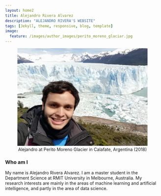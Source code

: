 ```yaml
---
layout: home2
title: Alejandro Rivera Alvarez
description: "ALEJANDRO RIVERA'S WEBSITE"
tags: [Jekyll, theme, responsive, blog, template]
image:
  feature: /images/author_images/perito_moreno_glaciar.jpg
---
```


<head>
    <style type="text/css">
        figure{text-align: center;}
    </style>
</head>

<figure>
  <img src="/images/author_images/Alejandro_perito_moreno_glaciar.jpg"/>
  <figcaption>Alejandro at Perito Moreno Glacier in Calafate, Argentina (2018)</figcaption>
</figure>

### Who am I

My name is Alejandro Rivera Alvarez. I am a master student in the Department Science at RMIT University in Melbourne, Australia. My research interests are mainly in the areas of machine learning and artificial intelligence, and partly in the area of data science. 
